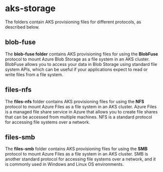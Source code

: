 # aks-storage

The folders contain AKS provisioning files for different protocols, as described below.

## blob-fuse
The **blob-fuse folder** contains AKS provisioning files for using the **BlobFuse** protocol to mount Azure Blob Storage as a file system in an AKS cluster. BlobFuse allows you to access your data in Blob Storage using standard file system APIs, which can be useful if your applications expect to read or write files from a file system.

## files-nfs
The **files-nfs** folder contains AKS provisioning files for using the **NFS** protocol to mount Azure Files as a file system in an AKS cluster. Azure Files is a managed file share service in Azure that allows you to create file shares that can be accessed from multiple machines. NFS is a standard protocol for accessing file systems over a network.

## files-smb
The **files-smb** folder contains AKS provisioning files for using the **SMB** protocol to mount Azure Files as a file system in an AKS cluster. SMB is another standard protocol for accessing file systems over a network, and it is commonly used in Windows and Linux OS environments.
